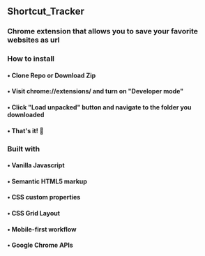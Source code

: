 ## Shortcut_Tracker
### Chrome extension that allows you to save your favorite websites as url 

### How to install
#### •	Clone Repo or Download Zip
#### •	Visit chrome://extensions/ and turn on "Developer mode"
#### •	Click "Load unpacked" button and navigate to the folder you downloaded
#### •	That's it! 🎉

### Built with
#### •	Vanilla Javascript
#### •	Semantic HTML5 markup
#### •	CSS custom properties
#### •	CSS Grid Layout
#### •	Mobile-first workflow
#### •	Google Chrome APIs
